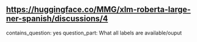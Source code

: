 ## https://huggingface.co/MMG/xlm-roberta-large-ner-spanish/discussions/4

contains_question: yes
question_part: What all labels are available/ouput